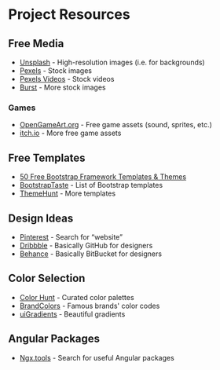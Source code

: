 Project Resources
=================

Free Media
----------
- [Unsplash](https://unsplash.com/) - High-resolution images (i.e. for backgrounds)
- [Pexels](https://www.pexels.com/) - Stock images
- [Pexels Videos](https://videos.pexels.com/) - Stock videos
- [Burst](https://burst.shopify.com/) - More stock images

### Games ###
- [OpenGameArt.org](https://opengameart.org/) - Free game assets (sound, sprites, etc.)
- [itch.io](https://itch.io/game-assets/free) - More free game assets


Free Templates
--------------
- [50 Free Bootstrap Framework Templates & Themes](https://speckyboy.com/free-bootstrap-framework-templates/)
- [BootstrapTaste](https://bootstraptaste.com/) - List of Bootstrap templates
- [ThemeHunt](https://themehunt.com/latest) - More templates


Design Ideas
------------
- [Pinterest](https://www.pinterest.com/) - Search for “website”
- [Dribbble](https://dribbble.com/) - Basically GitHub for designers
- [Behance](https://www.behance.net/) - Basically BitBucket for designers


Color Selection
---------------
- [Color Hunt](http://www.colorhunt.co/) - Curated color palettes
- [BrandColors](https://brandcolors.net/) - Famous brands' color codes
- [uiGradients](https://uigradients.com/) - Beautiful gradients


Angular Packages
----------------
- [Ngx.tools](https://ngx.tools/#/search) - Search for useful Angular packages
